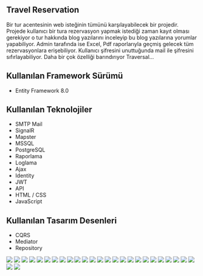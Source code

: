 ## Travel Reservation

Bir tur acentesinin web isteğinin tümünü karşılayabilecek bir projedir.
Projede kullanıcı bir tura rezervasyon yapmak istediği zaman kayıt olması gerekiyor o tur hakkında blog yazılarını inceleyip bu blog yazılarına yorumlar yapabiliyor. Admin tarafında ise
Excel, Pdf raporlarıyla geçmiş gelecek tüm rezervasyonlara erişebiliyor. Kullanıcı şifresini unuttuğunda mail ile şifresini sıfırlayabiliyor. Daha bir çok özelliği barındırıyor Traversal...

## Kullanılan Framework Sürümü

- Entity Framework 8.0

## Kullanılan Teknolojiler

- SMTP Mail
- SignalR
- Mapster
- MSSQL
- PostgreSQL
- Raporlama
- Loglama
- Ajax
- Identity
- JWT
- API
- HTML / CSS
- JavaScript

## Kullanılan Tasarım Desenleri

- CQRS
- Mediator
- Repository

![](readme_img/1.jpg)
![](readme_img/2.jpg)
![](readme_img/3.jpg)
![](readme_img/4.jpg)
![](readme_img/5.jpg)
![](readme_img/6.jpg)
![](readme_img/7.jpg)
![](readme_img/7.1.jpg)
![](readme_img/7.2.jpg)
![](readme_img/8.jpg)
![](readme_img/9.jpg)
![](readme_img/11.jpg)
![](readme_img/21.jpg)
![](readme_img/22.jpg)
![](readme_img/10.jpg)
![](readme_img/23up.jpg)
![](readme_img/24up.jpg)
![](readme_img/25up.jpg)
![](readme_img/12.jpg)
![](readme_img/13.jpg)
![](readme_img/14.jpg)
![](readme_img/15.jpg)
![](readme_img/16.jpg)
![](readme_img/17.jpg)
![](readme_img/18.jpg)
![](readme_img/19.jpg)
![](readme_img/20.jpg)
